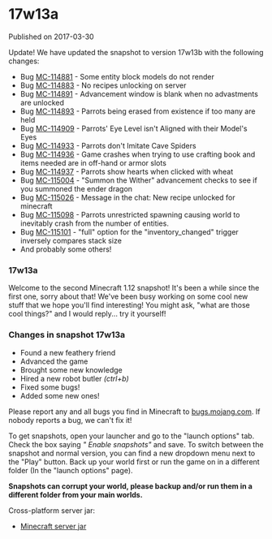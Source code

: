 # 17w13a
Published on 2017-03-30

Update! We have updated the snapshot to version 17w13b with the following
changes:

  * Bug [MC-114881](https://bugs.mojang.com/browse/MC-114881) \- Some entity block models do not render
  * Bug [MC-114883](https://bugs.mojang.com/browse/MC-114883) \- No recipes unlocking on server
  * Bug [MC-114891](https://bugs.mojang.com/browse/MC-114891) \- Advancement window is blank when no advastments are unlocked
  * Bug [MC-114893](https://bugs.mojang.com/browse/MC-114893) \- Parrots being erased from existence if too many are held
  * Bug [MC-114909](https://bugs.mojang.com/browse/MC-114909) \- Parrots' Eye Level isn't Aligned with their Model's Eyes
  * Bug [MC-114933](https://bugs.mojang.com/browse/MC-114933) \- Parrots don't Imitate Cave Spiders
  * Bug [MC-114936](https://bugs.mojang.com/browse/MC-114936) \- Game crashes when trying to use crafting book and items needed are in off-hand or armor slots
  * Bug [MC-114937](https://bugs.mojang.com/browse/MC-114937) \- Parrots show hearts when clicked with wheat
  * Bug [MC-115004](https://bugs.mojang.com/browse/MC-115004) \- "Summon the Wither" advancement checks to see if you summoned the ender dragon
  * Bug [MC-115026](https://bugs.mojang.com/browse/MC-115026) \- Message in the chat: New recipe unlocked for minecraft
  * Bug [MC-115098](https://bugs.mojang.com/browse/MC-115098) \- Parrots unrestricted spawning causing world to inevitably crash from the number of entities.
  * Bug [MC-115101](https://bugs.mojang.com/browse/MC-115101) \- "full" option for the "inventory_changed" trigger inversely compares stack size
  * And probably some others!

### 17w13a

Welcome to the second Minecraft 1.12 snapshot! It's been a while since the
first one, sorry about that! We've been busy working on some cool new stuff
that we hope you'll find interesting! You might ask, "what are those cool
things?" and I would reply... try it yourself!

### Changes in snapshot 17w13a

  * Found a new feathery friend
  * Advanced the game
  * Brought some new knowledge
  * Hired a new robot butler _(ctrl+b)_
  * Fixed some bugs!
  * Added some new ones!

Please report any and all bugs you find in Minecraft to
[bugs.mojang.com](https://bugs.mojang.com). If nobody reports a bug, we can't
fix it!

To get snapshots, open your launcher and go to the "launch options" tab. Check
the box saying _" Enable snapshots"_ and save. To switch between the snapshot
and normal version, you can find a new dropdown menu next to the "Play"
button. Back up your world first or run the game on in a different folder (In
the "launch options" page).

**Snapshots can corrupt your world, please backup and/or run them in a
different folder from your main worlds.**

Cross-platform server jar:

  * [Minecraft server jar](https://launcher.mojang.com/mc/game/17w13b/server/7bd51f821ed09b6a1d3a9a9b2fc67b48f1d829c4/server.jar)


